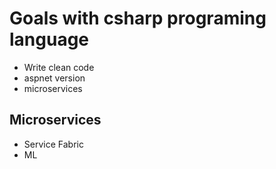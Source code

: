# Goals with csharp programing language

- Write clean code
- aspnet version
- microservices

## Microservices
- Service Fabric
- ML